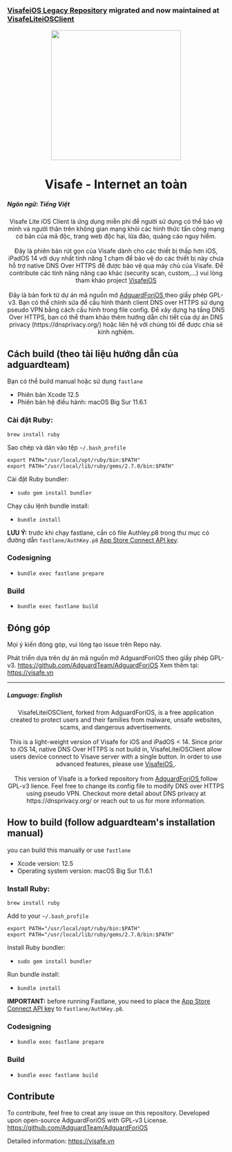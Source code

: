 
### [VisafeiOS Legacy Repository](https://github.com/Visafe/VisafeIOS) migrated and now maintained at [VisafeLiteiOSClient](https://github.com/Visafe/VisafeLiteiOSClient)


<p align="center">
  <img width="300px" src="https://app.visafe.vn/static/media/wesafe_icon.ddf9251c.png"/>
</p>

<h1 align="center">Visafe - Internet an toàn</h1>

<p align="left">
  <h5>Ngôn ngữ: Tiếng Việt</h5> 
</p>

<div style="text-align: center">Visafe Lite iOS Client là ứng dụng miễn phí để người sử dụng có thể bảo vệ mình và người thân trên không gian mạng khỏi các hình thức tấn công mạng cơ bản của mã độc, trang web độc hại, lừa đảo, quảng cáo nguy hiểm. </div>
<br>
<div style="text-align: center">Đây là phiên bản rút gọn của Visafe dành cho các thiết bị thấp hơn iOS, iPadOS 14 với duy nhất tính năng 1 chạm để bảo vệ do các thiết bị này chưa hỗ trợ native DNS Over HTTPS để được bảo vệ qua máy chủ của Visafe. Để contribute các tính năng nâng cao khác (security scan, custom,...) vui lòng tham khảo project <a href=https://github.com/Visafe/VisafeiOSClient> VisafeiOS </a> </div>
<br>
<div style="text-align: center"> Đây là bản fork từ dự án mã nguồn mở  <a href=https://github.com/AdguardTeam/AdguardForiOS> AdguardForiOS </a> theo giấy phép GPL-v3. Bạn có thể chỉnh sửa để cấu hình thành client DNS over HTTPS sử dụng pseudo VPN bằng cách cấu hình trong file config. Để xây dựng hạ tầng DNS Over HTTPS, bạn có thể tham khảo thêm hướng dẫn chi tiết của dự án DNS privacy (https://dnsprivacy.org/) hoặc liên hệ với chúng tôi để được chia sẻ kinh nghiệm.
  </div>


## Cách build (theo tài liệu hướng dẫn của adguardteam)

Bạn có thể build manual hoặc sử dụng `fastlane`

+ Phiên bản Xcode 12.5
+ Phiên bản hệ điều hành: macOS Big Sur 11.6.1 
### Cài đặt Ruby:

```
brew install ruby
```

Sao chép và dán vào tệp `~/.bash_profile`

```
export PATH="/usr/local/opt/ruby/bin:$PATH"
export PATH="/usr/local/lib/ruby/gems/2.7.0/bin:$PATH"
```

Cài đặt Ruby bundler:

- `sudo gem install bundler`

Chạy câu lệnh bundle install:

- `bundle install`

**LƯU Ý:** trước khi chạy fastlane, cần có file Authley.p8 trong thư mục có đường dẫn `fastlane/AuthKey.p8` [App Store Connect API key](https://docs.fastlane.tools/app-store-connect-api/#using-an-app-store-connect-api-key).


### Codesigning

- `bundle exec fastlane prepare`

### Build

- `bundle exec fastlane build` 


## Đóng góp
Mọi ý kiến đóng góp, vui lòng tạo issue trên Repo này.

Phát triển dựa trên dự án mã nguồn mở AdguardForiOS theo giấy phép GPL-v3.
https://github.com/AdguardTeam/AdguardForiOS
Xem thêm tại: https://visafe.vn


----
<p align="left">
  <h5>Language: English</h5> 
</p>


<div style="text-align: center">VisafeLiteiOSClient, forked from AdguardForiOS, is a free application created to protect users and their families from malware, unsafe websites, scams, and dangerous advertisements.</div>

<br>
<div style="text-align: center">This is a light-weight version of Visafe for iOS and iPadOS < 14. Since prior to iOS 14, native DNS Over HTTPS is not build in, VisafeLiteiOSClient allow users device connect to Visave server with a single button. In order to use advanced features, please use <a href=https://github.com/Visafe/VisafeiOSClient> VisafeiOS </a>.</div>
<br>

<div style="text-align: center">   This version of Visafe is a forked repository from <a href=https://github.com/AdguardTeam/AdguardForiOS> AdguardForiOS </a> follow GPL-v3 lience. Feel free to change its config file to modify DNS over HTTPS using pseudo VPN. Checkout more detail about DNS privacy at https://dnsprivacy.org/ or reach out to us for more information.

  </div>



## How to build (follow adguardteam's installation manual)

you can build this manually or use `fastlane`

+ Xcode version: 12.5
+ Operating system version: macOS Big Sur 11.6.1 
### Install Ruby:

```
brew install ruby
```

Add to your `~/.bash_profile`

```
export PATH="/usr/local/opt/ruby/bin:$PATH"
export PATH="/usr/local/lib/ruby/gems/2.7.0/bin:$PATH"
```


Install Ruby bundler:

- `sudo gem install bundler`

Run bundle install:

- `bundle install`

**IMPORTANT:** before running Fastlane, you need to place the [App Store Connect API key](https://docs.fastlane.tools/app-store-connect-api/#using-an-app-store-connect-api-key) to `fastlane/AuthKey.p8`.


### Codesigning

- `bundle exec fastlane prepare`

### Build

- `bundle exec fastlane build`

## Contribute 

To contribute, feel free to creat any issue on this repository.
Developed upon open-source AdguardForiOS with GPL-v3 License.  
https://github.com/AdguardTeam/AdguardForiOS

Detailed information: https://visafe.vn 
